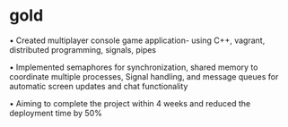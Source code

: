 # gold
•	Created multiplayer console game application- using C++, vagrant, distributed programming, signals, pipes

•	Implemented semaphores for synchronization, shared memory to coordinate multiple processes, Signal handling, and message queues for automatic screen updates and chat functionality

•	Aiming to complete the project within 4 weeks and reduced the deployment time by 50%
